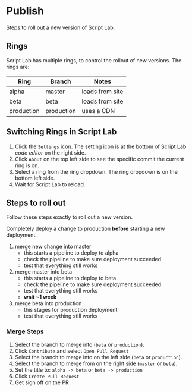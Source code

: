 # Publish

Steps to roll out a new version of Script Lab.

## Rings

Script Lab has multiple rings, to control the rollout of new versions. The rings are:

| Ring       | Branch     | Notes           |
| ---------- | ---------- | --------------- |
| alpha      | master     | loads from site |
| beta       | beta       | loads from site |
| production | production | uses a CDN      |

## Switching Rings in Script Lab

1. Click the `Settings` icon. The setting icon is at the bottom of Script Lab _code editor_ on the right side.
1. Click `About` on the top left side to see the specific commit the current ring is on.
1. Select a ring from the ring dropdown. The ring dropdown is on the bottom left side.
1. Wait for Script Lab to reload.

## Steps to roll out

Follow these steps exactly to roll out a new version.

Completely deploy a change to production **before** starting a new deployment.

1. merge new change into master
   - this starts a pipeline to deploy to alpha
   - check the pipeline to make sure deployment succeeded
   - test that everything still works
1. merge master into beta
   - this starts a pipeline to deploy to beta
   - check the pipeline to make sure deployment succeeded
   - test that everything still works
   - **wait ~1 week**
1. merge beta into production
   - this stages for production deployment
   - test that everything still works

### Merge Steps

1. Select the branch to merge into (`beta` or `production`).
1. Click `Contribute` and select `Open Pull Request`
1. Select the branch to merge into on the left side (`beta` or `production`).
1. Select the branch to merge from on the right side (`master` or `beta`).
1. Set the title to:
   `alpha -> beta` or `beta -> production`
1. Click `Create Pull Request`
1. Get sign off on the PR
